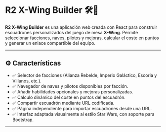 # R2 X-Wing Builder 🛠️🚀

**R2 X-Wing Builder** es una aplicación web creada con React para construir escuadrones personalizados del juego de mesa **X-Wing**. Permite seleccionar facciones, naves, pilotos y mejoras, calcular el coste en puntos y generar un enlace compartible del equipo.

---

## ⚙️ Características

- ✅ Selector de facciones (Alianza Rebelde, Imperio Galáctico, Escoria y Villanos, etc.).
- ✅ Navegador de naves y pilotos disponibles por facción.
- ✅ Añadir habilidades opcionales y mejoras personalizadas.
- ✅ Cálculo dinámico del coste en puntos del escuadrón.
- ✅ Compartir escuadrón mediante URL codificada.
- ✅ Página independiente para importar escuadrones desde una URL.
- ✅ Interfaz adaptada visualmente al estilo Star Wars, con soporte para Bootstrap.

---
